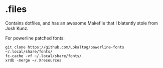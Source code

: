 .files
======

Contains dotfiles, and has an awesome Makefile that I blatently stole from Josh Kunz.

For powerline patched fonts:
```
git clone https://github.com/Lokaltog/powerline-fonts ~/.local/share/fonts/
fc-cache -vf ~/.local/share/fonts/
xrdb -merge ~/.Xresources
```
